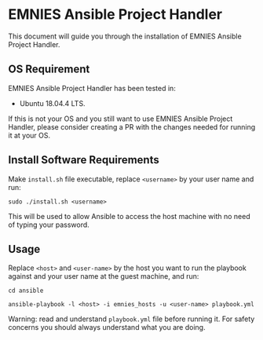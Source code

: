 # EMNIES Ansible Project Handler

This document will guide you through the installation of EMNIES Ansible Project Handler. 


## OS Requirement

EMNIES Ansible Project Handler has been tested in:
*  Ubuntu 18.04.4 LTS. 

If this is not your OS and you still want to use EMNIES Ansible Project Handler, please consider creating a PR with the changes needed for running it at your OS.

## Install Software Requirements

Make `install.sh` file executable, replace `<username>` by your user name and run:

`sudo ./install.sh <username>`

This will be used to allow Ansible to access the host machine with no need of typing your password. 

## Usage

Replace `<host>` and `<user-name>` by the host you want to run the playbook against and your user name at the guest machine, and run:

`cd ansible`

`ansible-playbook -l <host> -i emnies_hosts -u <user-name> playbook.yml`

Warning: read and understand `playbook.yml` file before running it. For safety concerns you should always understand what you are doing.
